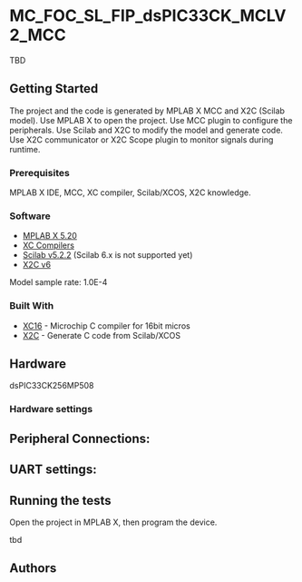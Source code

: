 # MC_FOC_SL_FIP_dsPIC33CK_MCLV2_MCC

TBD

## Getting Started

The project and the code is generated by MPLAB X MCC and X2C (Scilab model).
Use MPLAB X to open the project.
Use MCC plugin to configure the peripherals.
Use Scilab and X2C to modify the model and generate code.
Use X2C communicator or X2C Scope plugin to monitor signals during runtime.

### Prerequisites

MPLAB X IDE, MCC, XC compiler, Scilab/XCOS, X2C knowledge.

### Software
* [MPLAB X 5.20](https://www.microchip.com/mplab/mplab-x-ide)
* [XC Compilers](https://www.microchip.com/mplab/compilers)
* [Scilab v5.2.2](https://www.scilab.org/download/5.5.2) (Scilab 6.x is not supported yet)
* [X2C v6](https://www.sim2tronic.com/downloads/)

Model sample rate: 1.0E-4

### Built With

* [XC16](https://www.microchip.com/mplab/compilers) - Microchip C compiler for 16bit micros
* [X2C](https://www.sim2tronic.com/) - Generate C code from Scilab/XCOS


## Hardware

dsPIC33CK256MP508

### Hardware settings

## Peripheral Connections: 

## UART settings: 

## Running the tests

Open the project in MPLAB X, then program the device.

tbd


## Authors
